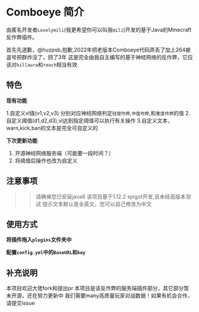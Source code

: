 # Comboeye 简介

由匿名开发者`Lovelymili`(我更希望你可以叫我`mili`)开发的基于Java的Minecraft反作弊插件。

首先先道歉，@huzpsb,抱歉,2022年把老版本Comboeye代码弄丢了加上264被盗号把群炸没了，鸽了3年
这是完全由我自主编写的基于神经网络的反作弊，它应该对`killaura`和`reach`相当有效

## 特色

**现有功能**

1.自定义vl值(v1,v2,v3) 分别对应神经网络判定`轻度作弊`,`中度作弊`,和`重度作弊`的值
2.自定义阈值(d1,d2,d3),vl达到指定阈值可以执行有关操作
3.自定义文本，warn,kick,ban的文本是完全可自定义的

**下次更新功能**

1. 开源神经网络服务端（可能要一段时间？）
2. 将阈值后操作也改为自定义

## 注意事项

>> 请确保您已安装java8 该项目基于1.12.2 spigot开发,且未经高版本测试
>> 提示文本默认是全英文，您可以自己修改为中文

## 使用方式

**将插件拖入`plugins`文件夹中**

**配置`config.yml`中的`BaseURL`和`key`**

## 补充说明

本项目欢迎大佬fork和提出pr
本项目是该反作弊的服务端插件部分，其它部分暂未开源，还在努力更新中
我们需要many高质量玩家对战数据！如果有机会合作，请提交issue